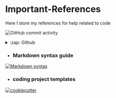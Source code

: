# Important-References
Here I store my references for help related to code

![GitHub commit activity](https://img.shields.io/github/commit-activity/w/r-a-j/Important-References)

<details>
  <summary>:zap: Github </summary>
 
<!--START_SECTION:activity-->
- [Github Badges](https://shields.io/badges)
<!--END_SECTION:activity-->

</details>

- ### Markdown syntax guide
[![Markdown syntax](https://cdn.worldvectorlogo.com/logos/markdown.svg)](https://www.markdownguide.org/basic-syntax/)

- ### coding project templates
[![cookiecutter](https://assets.website-files.com/6189495a8f80ad3e20ebcf60/618e86f4d53488d751cb2fc9_logo%20(29).svg)](https://www.cookiecutter.io/templates)
